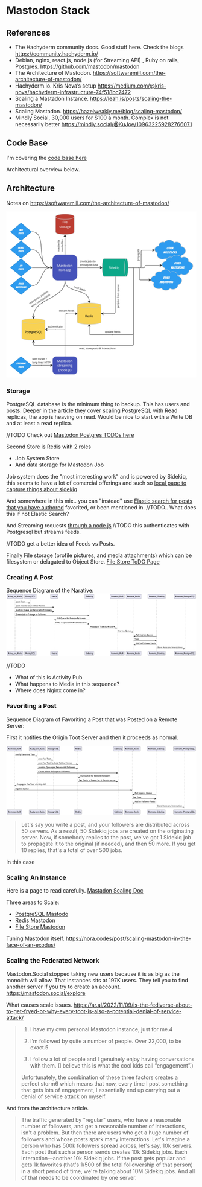 # Mastodon Stack



## References
 * The Hachyderm community docs. Good stuff here. Check the blogs  https://community.hachyderm.io/
 * Debian, nginx, react.js, node.js (for Streaming API) ,  Ruby on rails, Postgres. https://github.com/mastodon/mastodon
 * The Architecture of Mastodon. https://softwaremill.com/the-architecture-of-mastodon/ 
 * Hachyderm.io. Kris Nova’s setup https://medium.com/@kris-nova/hachyderm-infrastructure-74f518bc7472
 * Scaling a Mastadon Instance. https://leah.is/posts/scaling-the-mastodon/
 * Scaling Mastadon.  https://hazelweakly.me/blog/scaling-mastodon/
 * Mindly Social, 30,000 users for $100 a month.  Complex is not necessarily better https://mindly.social/@KuJoe/109632259282766071

## Code Base

I'm covering the [code base here](code/README.md)

Architectural overview below. 

## Architecture 

Notes on https://softwaremill.com/the-architecture-of-mastodon/

![Architecture of Mastodon from the article](images/mastodon-architecture.jpeg)

### Storage

PostgreSQL database is the minimum thing to backup.  This has users and posts.  Deeper in the
article they cover scaling PostgreSQL with Read replicas, the app is heaving on read.  Would 
be nice to start with a Write DB and at least a read replica. 

//TODO Check out [Mastodon Postgres TODOs here](postgresql.md)

Second Store is Redis with 2 roles
 * Job System Store
 * And data storage for Mastodon Job

Job system does the "most interesting work" and is powered by Sidekiq, this seems to have a 
lot of comercial offerings and such so [local page to capture things about sidekiq](sidekiq.md)

And somewhere in this mix.. you can "instead" use [Elastic search for posts that you have authored](https://docs.joinmastodon.org/admin/optional/elasticsearch/)
favorited, or been mentioned in.  //TODO.. What does this if not Elastic Search? 

And Streaming requests [through a node.js](https://docs.joinmastodon.org/methods/streaming/)
//TODO this authenticates with Postgresql but streams feeds.  

//TODO get a better idea of Feeds vs Posts.  

Finally File storage (profile pictures, and media attachments)  which can be filesystem or delagated 
to Object Store. [File Store ToDO Page](file-store.md)

### Creating A Post 

Sequence Diagram of the Narative:
![Mastodon Post Flow](images/post.png)

//TODO
 * What of this is Activity Pub
 * What happens to Media in this sequence? 
 * Where does Nginx come in? 

### Favoriting a Post

Sequence Diagram of Favoriting a Post that was Posted on a Remote Server:

First it notifies the Origin Toot Server and then it proceeds as normal. 

![Mastodon Remote Favorite Flow](images/favorite.png)

>Let's say you write a post, and your followers are distributed across 50 servers. As a result, 50 Sidekiq 
> jobs are created on the originating server. Now, if somebody replies to the post, we've got 1 Sidekiq 
> job to propagate it to the original (if needed), and then 50 more. If you get 10 replies, that's a total 
> of over 500 jobs.

In this case 


### Scaling An Instance

Here is a page to read carefully. [Mastadon Scaling Doc](https://github.com/mastodon/documentation/blob/master/content/en/admin/scaling.md)

Three areas to Scale:
  * [PostgreSQL Mastodo](postgresql.md)
  * [Redis Mastodon](redis.md)
  * [File Store Mastodon](file-store.md)

Tuning Mastodon itself. https://nora.codes/post/scaling-mastodon-in-the-face-of-an-exodus/

### Scaling the Federated Network

Mastodon.Social stopped taking new users because it is as big as the monolith will allow. 
That instances sits at 197K users.    They tell you to find another server if you try to 
create an account. https://mastodon.social/explore

What causes scale issues.  https://ar.al/2022/11/09/is-the-fediverse-about-to-get-fryed-or-why-every-toot-is-also-a-potential-denial-of-service-attack/

>1. I have my own personal Mastodon instance, just for me.4
>
>2. I’m followed by quite a number of people. Over 22,000, to be exact.5
>
>3. I follow a lot of people and I genuinely enjoy having conversations with them. (I believe this is 
>    what the cool kids call “engagement”.)
>
> Unfortunately, the combination of these three factors creates a perfect storm6 which means that now, 
> every time I post something that gets lots of engagement, I essentially end up carrying out a 
> denial of service attack on myself.

And from the architecture article.

>The traffic generated by "regular" users, who have a reasonable number of followers, and get a reasonable 
> number of interactions, isn't a problem. But then there are users who get a huge number of followers and 
> whose posts spark many interactions. Let's imagine a person who has 500k followers spread across, let's say,
> 10k servers. Each post that such a person sends creates 10k Sidekiq jobs. Each interaction—another 10k 
> Sidekiq jobs. If the post gets popular and gets 1k favorites (that's 1/500 of the total followership of 
> that person) in a short period of time, we're talking about 10M Sidekiq jobs. And all of that needs to be 
> coordinated by one server.


